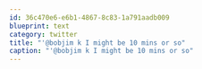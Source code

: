 ```yaml
---
id: 36c470e6-e6b1-4867-8c83-1a791aadb009
blueprint: text
category: twitter
title: "'@bobjim k I might be 10 mins or so"
caption: "'@bobjim k I might be 10 mins or so"
---
```

